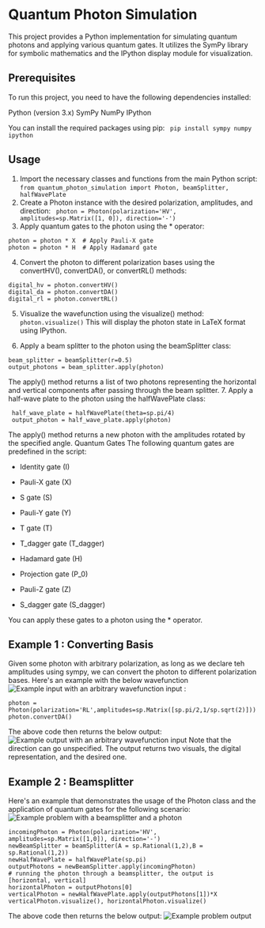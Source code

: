 # Quantum Photon Simulation
This project provides a Python implementation for simulating quantum photons and applying various quantum gates. It utilizes the SymPy library for symbolic mathematics and the IPython display module for visualization.
## Prerequisites
To run this project, you need to have the following dependencies installed:

Python (version 3.x)
SymPy
NumPy
IPython

You can install the required packages using pip:
``` pip install sympy numpy ipython```
## Usage

1. Import the necessary classes and functions from the main Python script:
```from quantum_photon_simulation import Photon, beamSplitter, halfWavePlate```
2. Create a Photon instance with the desired polarization, amplitudes, and direction:
``` photon = Photon(polarization='HV', amplitudes=sp.Matrix([1, 0]), direction='-')```
3. Apply quantum gates to the photon using the * operator:
```
photon = photon * X  # Apply Pauli-X gate
photon = photon * H  # Apply Hadamard gate
```
4. Convert the photon to different polarization bases using the convertHV(), convertDA(), or convertRL() methods:
```
digital_hv = photon.convertHV()
digital_da = photon.convertDA()
digital_rl = photon.convertRL()
```
5. Visualize the wavefunction  using the visualize() method:
```photon.visualize()```
This will display the photon state in LaTeX format using IPython.

6. Apply a beam splitter to the photon using the beamSplitter class:
```
beam_splitter = beamSplitter(r=0.5)
output_photons = beam_splitter.apply(photon)
```
The apply() method returns a list of two photons representing the horizontal and vertical components after passing through the beam splitter.
7. Apply a half-wave plate to the photon using the halfWavePlate class:
```
 half_wave_plate = halfWavePlate(theta=sp.pi/4)
 output_photon = half_wave_plate.apply(photon)
 ```
The apply() method returns a new photon with the amplitudes rotated by the specified angle.
Quantum Gates
The following quantum gates are predefined in the script:

- Identity gate (I)
- Pauli-X gate (X)
- S gate (S)
- Pauli-Y gate (Y)
- T gate (T)
- T_dagger gate (T_dagger)

- Hadamard gate (H)
- Projection gate (P_0)
- Pauli-Z gate (Z)
- S_dagger gate (S_dagger)

You can apply these gates to a photon using the * operator.
## Example 1 : Converting Basis
Given some photon with arbitrary polarization, as long as we declare teh amplitudes using sympy, we can convert the photon to different polarization bases. Here's an example with the below wavefunction
![Example input with an arbitrary wavefunction input](example1Input.png)
:
```
photon = Photon(polarization='RL',amplitudes=sp.Matrix([sp.pi/2,1/sp.sqrt(2)]))
photon.convertDA()
```
The above code then returns the below output:
![Example output with an arbitrary wavefunction input](example1.png)
Note that the direction can go unspecified. The output returns two visuals, the digital representation, and the desired one.

## Example 2 : Beamsplitter
Here's an example that demonstrates the usage of the Photon class and the application of quantum gates for the following scenario:
![Example problem with a beamsplitter and a photon](example.png)

```
incomingPhoton = Photon(polarization='HV', amplitudes=sp.Matrix([1,0]), direction='-')
newBeamSplitter = beamSplitter(A = sp.Rational(1,2),B = sp.Rational(1,2))
newHalfWavePlate = halfWavePlate(sp.pi)
outputPhotons = newBeamSplitter.apply(incomingPhoton)
# running the photon through a beamsplitter, the output is [horizontal, vertical]
horizontalPhoton = outputPhotons[0]
verticalPhoton = newHalfWavePlate.apply(outputPhotons[1])*X
verticalPhoton.visualize(), horizontalPhoton.visualize()
```
The above code then returns the below output:
![Example problem output](exampleOutput.png)


